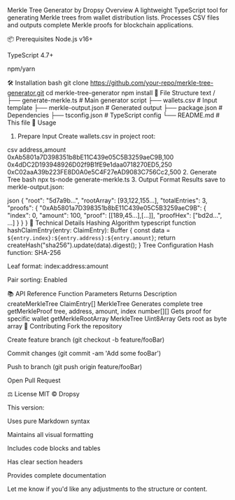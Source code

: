Merkle Tree Generator by Dropsy
Overview
A lightweight TypeScript tool for generating Merkle trees from wallet distribution lists. Processes CSV files and outputs complete Merkle proofs for blockchain applications.

📦 Prerequisites
Node.js v16+

TypeScript 4.7+

npm/yarn

🛠 Installation
bash
git clone https://github.com/your-repo/merkle-tree-generator.git
cd merkle-tree-generator
npm install
📂 File Structure
text
/
├── generate-merkle.ts # Main generator script
├── wallets.csv # Input template
├── merkle-output.json # Generated output
├── package.json # Dependencies
├── tsconfig.json # TypeScript config
└── README.md # This file
🚀 Usage

1. Prepare Input
   Create wallets.csv in project root:

csv
address,amount
0xAb5801a7D398351b8bE11C439e05C5B3259aeC9B,100
0x4dDC2D193948926D02f9B1fE9e1daa0718270ED5,250
0xC02aaA39b223FE8D0A0e5C4F27eAD9083C756Cc2,500 2. Generate Tree
bash
npx ts-node generate-merkle.ts 3. Output Format
Results save to merkle-output.json:

json
{
"root": "5d7a9b...",
"rootArray": [93,122,155...],
"totalEntries": 3,
"proofs": {
"0xAb5801a7D398351b8bE11C439e05C5B3259aeC9B": {
"index": 0,
"amount": 100,
"proof": [[189,45...],[...]],
"proofHex": ["bd2d...", ...]
}
}
}
🔧 Technical Details
Hashing Algorithm
typescript
function hashClaimEntry(entry: ClaimEntry): Buffer {
const data = `${entry.index}:${entry.address}:${entry.amount}`;
return createHash("sha256").update(data).digest();
}
Tree Configuration
Hash function: SHA-256

Leaf format: index:address:amount

Pair sorting: Enabled

📚 API Reference
Function Parameters Returns Description
createMerkleTree ClaimEntry[] MerkleTree Generates complete tree
getMerkleProof tree, address, amount, index number[][] Gets proof for specific wallet
getMerkleRootArray MerkleTree Uint8Array Gets root as byte array
🤝 Contributing
Fork the repository

Create feature branch (git checkout -b feature/fooBar)

Commit changes (git commit -am 'Add some fooBar')

Push to branch (git push origin feature/fooBar)

Open Pull Request

⚖️ License
MIT © Dropsy

This version:

Uses pure Markdown syntax

Maintains all visual formatting

Includes code blocks and tables

Has clear section headers

Provides complete documentation

Let me know if you'd like any adjustments to the structure or content.
